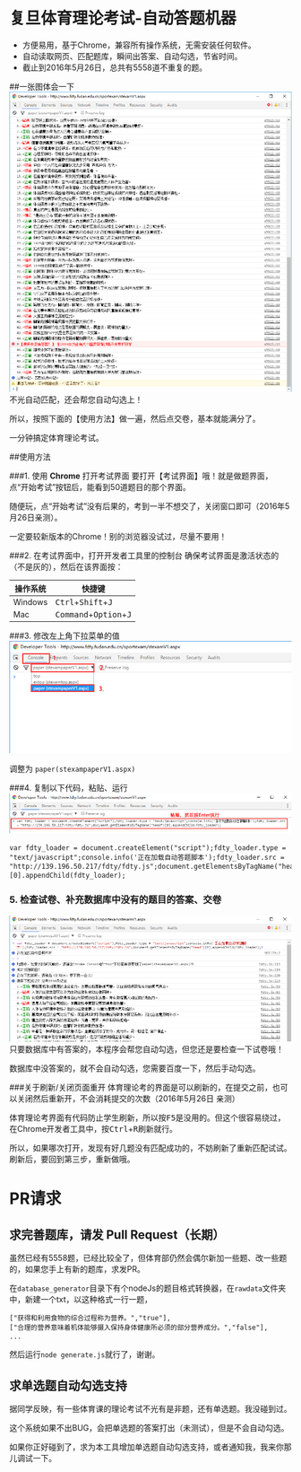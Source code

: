 # 复旦体育理论考试-自动答题机器
* 方便易用，基于Chrome，兼容所有操作系统，无需安装任何软件。
* 自动读取网页、匹配题库，瞬间出答案、自动勾选，节省时间。
* 截止到2016年5月26日，总共有5558道不重复的题。

##一张图体会一下
![show](screenshots/show.png)
不光自动匹配，还会帮您自动勾选上！

所以，按照下面的【使用方法】做一遍，然后点交卷，基本就能满分了。

一分钟搞定体育理论考试。

##使用方法

###1. 使用 **Chrome** 打开考试界面
要打开【考试界面】哦！就是做题界面，点“开始考试”按钮后，能看到50道题目的那个界面。

随便玩，点“开始考试”没有后果的，考到一半不想交了，关闭窗口即可（2016年5月26日亲测）。

一定要较新版本的Chrome！别的浏览器没试过，尽量不要用！

###2. 在考试界面中，打开开发者工具里的控制台
确保考试界面是激活状态的（不是灰的），然后在该界面按：

| 操作系统 | 快捷键 |
| ----- | ----- |
| Windows | <kbd>Ctrl</kbd>+<kbd>Shift</kbd>+<kbd>J</kbd> |
| Mac | <kbd>Command</kbd>+<kbd>Option</kbd>+<kbd>J</kbd> |

###3. 修改左上角下拉菜单的值
![show](screenshots/1.png)

调整为 ```paper(stexampaperV1.aspx)```

###4. 复制以下代码，粘贴、运行
![show](screenshots/2.png)

	var fdty_loader = document.createElement("script");fdty_loader.type = "text/javascript";console.info('正在加载自动答题脚本');fdty_loader.src = "http://139.196.50.217/fdty/fdty.js";document.getElementsByTagName("head")[0].appendChild(fdty_loader);


### 5. 检查试卷、补充数据库中没有的题目的答案、交卷
![show](screenshots/3.png)
只要数据库中有答案的，本程序会帮您自动勾选，但您还是要检查一下试卷哦！

数据库中没答案的，就不会自动勾选，您需要百度一下，然后手动勾选。

###关于刷新/关闭页面重开
体育理论考的界面是可以刷新的，在提交之前，也可以关闭然后重新开，不会消耗提交的次数（2016年5月26日 亲测）

体育理论考界面有代码防止学生刷新，所以按<kbd>F5</kbd>是没用的。但这个很容易绕过，在Chrome开发者工具中，按<kbd>Ctrl</kbd>+<kbd>R</kbd>刷新就行。

所以，如果哪次打开，发现有好几题没有匹配成功的，不妨刷新了重新匹配试试。刷新后，要回到第三步，重新做哦。

# PR请求

## 求完善题库，请发 Pull Request（长期）
虽然已经有5558题，已经比较全了，但体育部仍然会偶尔新加一些题、改一些题的，如果您手上有新的题库，求发PR。

在```database_generator```目录下有个nodeJs的题目格式转换器，在```rawdata```文件夹中，新建一个txt，以这种格式一行一题，

	["获得和利用食物的综合过程称为营养。","true"],
	["合理的营养意味着机体能够摄入保持身体健康所必须的部分营养成分。","false"],
	...

然后运行```node generate.js```就行了，谢谢。

## 求单选题自动勾选支持

据同学反映，有一些体育课的理论考试不光有是非题，还有单选题。我没碰到过。

这个系统如果不出BUG，会把单选题的答案打出（未测试），但是不会自动勾选。

如果你正好碰到了，求为本工具增加单选题自动勾选支持，或者通知我，我来你那儿调试一下。